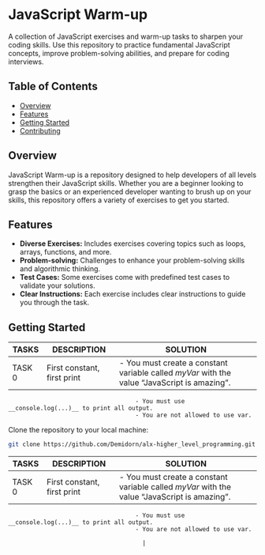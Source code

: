 # JavaScript Warm-up

A collection of JavaScript exercises and warm-up tasks to sharpen your coding skills. Use this repository to practice fundamental JavaScript concepts, improve problem-solving abilities, and prepare for coding interviews.

## Table of Contents

- [Overview](#overview)
- [Features](#features)
- [Getting Started](#getting-started)
- [Contributing](#contributing)


## Overview

JavaScript Warm-up is a repository designed to help developers of all levels strengthen their JavaScript skills. Whether you are a beginner looking to grasp the basics or an experienced developer wanting to brush up on your skills, this repository offers a variety of exercises to get you started.

## Features

- **Diverse Exercises:** Includes exercises covering topics such as loops, arrays, functions, and more.
- **Problem-solving:** Challenges to enhance your problem-solving skills and algorithmic thinking.
- **Test Cases:** Some exercises come with predefined test cases to validate your solutions.
- **Clear Instructions:** Each exercise includes clear instructions to guide you through the task.

## Getting Started

| TASKS | DESCRIPTION | SOLUTION |
|-------|-------------|----------|
| TASK 0 | First constant, first print| - You must create a constant variable    called _myVar_ with the value “JavaScript is amazing”.
                                        - You must use __console.log(...)__ to print all output.
                                        - You are not allowed to use var.



Clone the repository to your local machine:

   ```bash
   git clone https://github.com/Demidorn/alx-higher_level_programming.git
   ```

| TASKS | DESCRIPTION | SOLUTION |
|-------|-------------|----------|
| TASK 0 | First constant, first print | - You must create a constant variable called _myVar_ with the value “JavaScript is amazing”.
                                        - You must use __console.log(...)__ to print all output.
                                        - You are not allowed to use var.
                                        
                                          |
